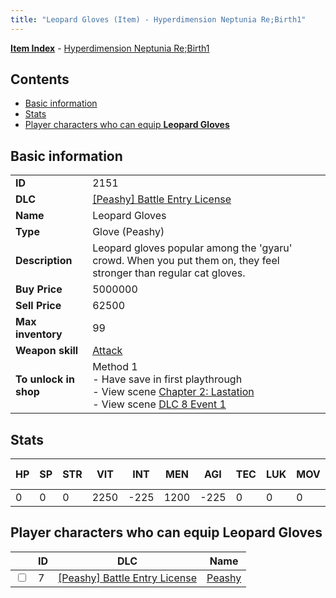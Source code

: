 ```yaml
---
title: "Leopard Gloves (Item) - Hyperdimension Neptunia Re;Birth1"
---
```


[**Item Index**](/neptunia/rb1/item/index.html) - [Hyperdimension Neptunia Re;Birth1](/neptunia/rb1)

## Contents

- [Basic information](#basic-information)
- [Stats](#stats)
- [Player characters who can equip **Leopard Gloves**](#player-characters-who-can-equip-leopard-gloves)

## Basic information

|   |   |
| -- | -- |
| **ID** | 2151 |
| **DLC** | [[Peashy] Battle Entry License](/neptunia/rb1/dlc/8-peashy.html) |
| **Name** | Leopard Gloves |
| **Type** | Glove (Peashy) |
| **Description** | Leopard gloves popular among the 'gyaru' crowd. When you put them on, they feel stronger than regular cat gloves. |
| **Buy Price** | 5000000 |
| **Sell Price** | 62500 |
| **Max inventory** | 99 |
| **Weapon skill** | [Attack](/neptunia/rb1/skill/8-1201-attack.html) |
| **To unlock in shop** | Method 1<br />- Have save in first playthrough<br />- View scene [Chapter 2: Lastation](/neptunia/rb1/scene/1-202-chapter-2-lastation.html)<br />- View scene [DLC 8 Event 1](/neptunia/rb1/scene/8-5020-dlc-8-event-1.html) |


## Stats

| HP | SP | STR | VIT | INT | MEN | AGI | TEC | LUK | MOV | Fire res. | Ice res. | Wind res. | Lightning res. |
| -- | -- | --- | --- | --- | --- | --- | --- | --- | --- | --------- | -------- | --------- | -------------- |
| 0 | 0 | 0 | 2250 | -225 | 1200 | -225 | 0 | 0 | 0 | 0 | 0 | 0 | 0 |


## Player characters who can equip **Leopard Gloves**

|    | ID | DLC | Name |
| -- | -- | --- | ---- |
| <input type="checkbox" id="rb1-player-8-7" class="trackbox" /> | 7 | [[Peashy] Battle Entry License](/neptunia/rb1/dlc/8-peashy.html) | [Peashy](/neptunia/rb1/player/8-7-peashy.html) |
